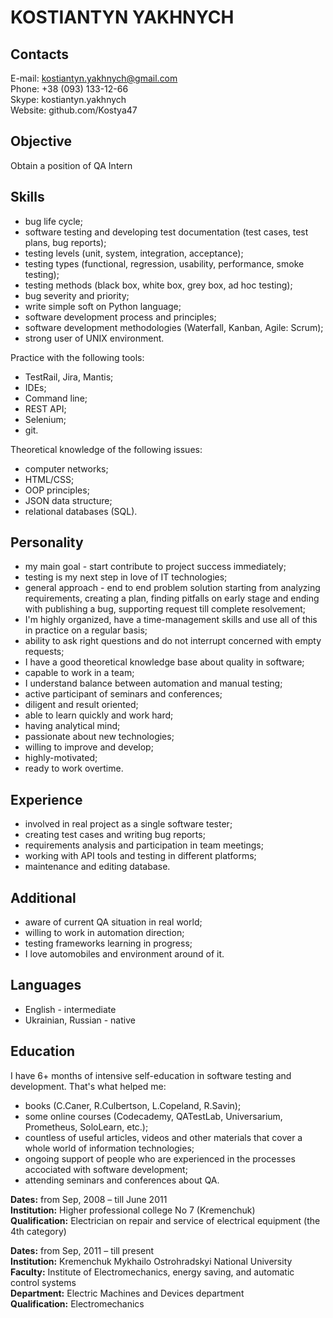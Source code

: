 KOSTIANTYN YAKHNYCH
===================

Contacts
--------

E-mail: kostiantyn.yakhnych@gmail.com   
Phone: +38 (093) 133-12-66    
Skype: kostiantyn.yakhnych  
Website: github.com/Kostya47  

Objective
---------

Obtain a position of QA Intern

Skills
------

- bug life cycle;
- software testing and developing test documentation (test cases, test plans, bug reports);
- testing levels (unit, system, integration, acceptance);
- testing types (functional, regression, usability, performance, smoke testing);
- testing methods (black box, white box, grey box, ad hoc testing);
- bug severity and priority;
- write simple soft on Python language;
- software development process and principles;
- software development methodologies (Waterfall, Kanban, Agile: Scrum);
- strong user of UNIX environment.

Practice with the following tools:
- TestRail, Jira, Mantis; 
- IDEs;
- Command line; 
- REST API; 
- Selenium; 
- git.  

Theoretical knowledge of the following issues:
- computer networks;
- HTML/CSS;
- OOP principles;
- JSON data structure;
- relational databases (SQL).

Personality
-----------

- my main goal - start contribute to project success immediately;
- testing is my next step in love of IT technologies;
- general approach - end to end problem solution starting from analyzing requirements, creating a plan, finding pitfalls on early stage and ending with publishing a bug, supporting request till complete resolvement;
- I'm highly organized, have a time-management skills and use all of this in practice on a regular basis;
- ability to ask right questions and do not interrupt concerned with empty requests;
- I have a good theoretical knowledge base about quality in software;
- capable to work in a team;
- I understand balance between automation and manual testing;
- active participant of seminars and conferences;
- diligent and result oriented;
- able to learn quickly and work hard;
- having analytical mind;
- passionate about new technologies;
- willing to improve and develop;
- highly-motivated;
- ready to work overtime.

Experience
----------

- involved in real project as a single software tester;
- creating test cases and writing bug reports;
- requirements analysis and participation in team meetings;
- working with API tools and testing in different platforms;
- maintenance and editing database.

Additional
----------

- aware of current QA situation in real world;
- willing to work in automation direction;
- testing frameworks learning in progress;
- I love automobiles and environment around of it.

Languages
---------

- English - intermediate
- Ukrainian, Russian - native

Education
---------
I have 6+ months of intensive self-education in software testing and development.
That's what helped me:
- books (C.Caner, R.Culbertson, L.Copeland, R.Savin);
- some online courses (Codecademy, QATestLab, Universarium, Prometheus, SoloLearn, etc.);
- countless of useful articles, videos and other materials that cover a whole world of information technologies;
- ongoing support of people who are experienced in the processes accociated with software development;
- attending seminars and conferences about QA.

**Dates:** from Sep, 2008 – till June 2011  
**Institution:** Higher professional college No 7 (Kremenchuk)  
**Qualification:** Electrician on repair and service of electrical equipment (the 4th category)  

**Dates:** from Sep, 2011 – till present  
**Institution:** Kremenchuk Mykhailo Ostrohradskyi National University  
**Faculty:** Institute of Electromechanics, energy saving, and automatic control systems  
**Department:** Electric Machines and Devices department  
**Qualification:** Electromechanics  






